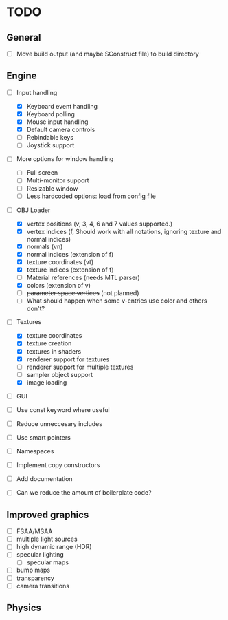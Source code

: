 # TODO

## General
- [ ] Move build output (and maybe SConstruct file) to build directory

## Engine
- [ ] Input handling
  - [x] Keyboard event handling
  - [x] Keyboard polling
  - [x] Mouse input handling
  - [x] Default camera controls
  - [ ] Rebindable keys
  - [ ] Joystick support
- [ ] More options for window handling
  - [ ] Full screen
  - [ ] Multi-monitor support
  - [ ] Resizable window
  - [ ] Less hardcoded options: load from config file
- [ ] OBJ Loader
  - [x] vertex positions (v, 3, 4, 6 and 7 values supported.)
  - [x] vertex indices (f, Should work with all notations, ignoring texture and normal indices)
  - [x] normals (vn)
  - [x] normal indices (extension of f)
  - [x] texture coordinates (vt)
  - [x] texture indices (extension of f)
  - [ ] Material references (needs MTL parser)
  - [x] colors (extension of v)
  - [ ] ~~parameter space vertices~~ (not planned)
  - [ ] What should happen when some v-entries use color and others don't?
- [ ] Textures
  - [x] texture coordinates
  - [x] texture creation
  - [x] textures in shaders
  - [x] renderer support for textures
  - [ ] renderer support for multiple textures
  - [ ] sampler object support
  - [x] image loading
- [ ] GUI

- [ ] Use const keyword where useful
- [ ] Reduce unneccesary includes
- [ ] Use smart pointers
- [ ] Namespaces
- [ ] Implement copy constructors
- [ ] Add documentation

- [ ] Can we reduce the amount of boilerplate code?

## Improved graphics
- [ ] FSAA/MSAA
- [ ] multiple light sources
- [ ] high dynamic range (HDR)
- [ ] specular lighting 
  - [ ] specular maps
- [ ] bump maps
- [ ] transparency
- [ ] camera transitions

## Physics
